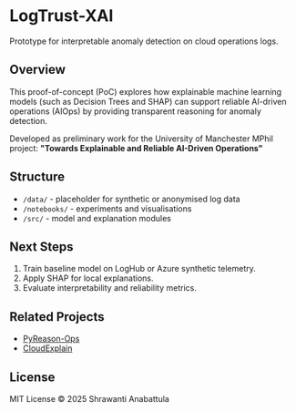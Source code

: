 # LogTrust-XAI
Prototype for interpretable anomaly detection on cloud operations logs.

## Overview
This proof-of-concept (PoC) explores how explainable machine learning models
(such as Decision Trees and SHAP) can support reliable AI-driven operations (AIOps)
by providing transparent reasoning for anomaly detection.

Developed as preliminary work for the University of Manchester MPhil project:
**"Towards Explainable and Reliable AI-Driven Operations"**

## Structure
- `/data/` - placeholder for synthetic or anonymised log data
- `/notebooks/` - experiments and visualisations
- `/src/` - model and explanation modules

## Next Steps
1. Train baseline model on LogHub or Azure synthetic telemetry.
2. Apply SHAP for local explanations.
3. Evaluate interpretability and reliability metrics.

## Related Projects
- [PyReason-Ops](https://github.com/ShrawantiA/PyReason-Ops)
- [CloudExplain](https://github.com/ShrawantiA/CloudExplain)

## License
MIT License © 2025 Shrawanti Anabattula

